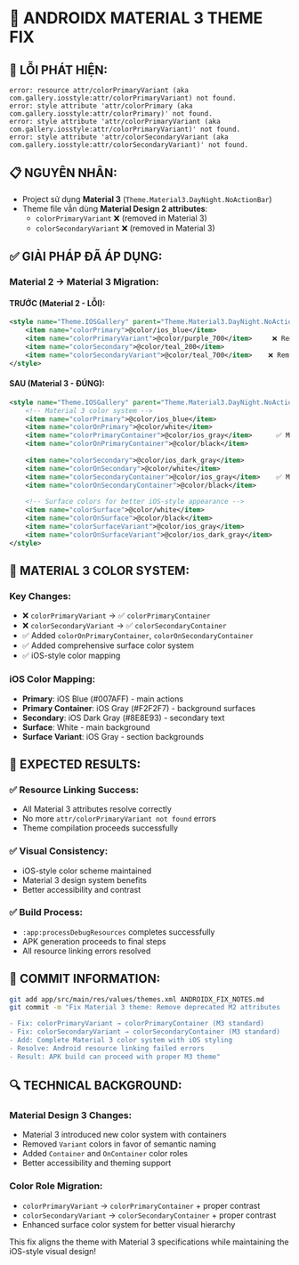 # 🔧 ANDROIDX MATERIAL 3 THEME FIX

## 🚨 **LỖI PHÁT HIỆN:**
```
error: resource attr/colorPrimaryVariant (aka com.gallery.iosstyle:attr/colorPrimaryVariant) not found.
error: style attribute 'attr/colorPrimary (aka com.gallery.iosstyle:attr/colorPrimary)' not found.
error: style attribute 'attr/colorPrimaryVariant (aka com.gallery.iosstyle:attr/colorPrimaryVariant)' not found.
error: style attribute 'attr/colorSecondaryVariant (aka com.gallery.iosstyle:attr/colorSecondaryVariant)' not found.
```

## 📋 **NGUYÊN NHÂN:**
- Project sử dụng **Material 3** (`Theme.Material3.DayNight.NoActionBar`)
- Theme file vẫn dùng **Material Design 2 attributes**:
  - `colorPrimaryVariant` ❌ (removed in Material 3)
  - `colorSecondaryVariant` ❌ (removed in Material 3)

## ✅ **GIẢI PHÁP ĐÃ ÁP DỤNG:**

### **Material 2 → Material 3 Migration:**

#### **TRƯỚC (Material 2 - LỖI):**
```xml
<style name="Theme.IOSGallery" parent="Theme.Material3.DayNight.NoActionBar">
    <item name="colorPrimary">@color/ios_blue</item>
    <item name="colorPrimaryVariant">@color/purple_700</item>     ❌ Removed in M3
    <item name="colorSecondary">@color/teal_200</item>
    <item name="colorSecondaryVariant">@color/teal_700</item>    ❌ Removed in M3
</style>
```

#### **SAU (Material 3 - ĐÚNG):**
```xml
<style name="Theme.IOSGallery" parent="Theme.Material3.DayNight.NoActionBar">
    <!-- Material 3 color system -->
    <item name="colorPrimary">@color/ios_blue</item>
    <item name="colorOnPrimary">@color/white</item>
    <item name="colorPrimaryContainer">@color/ios_gray</item>      ✅ M3 replacement
    <item name="colorOnPrimaryContainer">@color/black</item>
    
    <item name="colorSecondary">@color/ios_dark_gray</item>
    <item name="colorOnSecondary">@color/white</item>
    <item name="colorSecondaryContainer">@color/ios_gray</item>    ✅ M3 replacement
    <item name="colorOnSecondaryContainer">@color/black</item>
    
    <!-- Surface colors for better iOS-style appearance -->
    <item name="colorSurface">@color/white</item>
    <item name="colorOnSurface">@color/black</item>
    <item name="colorSurfaceVariant">@color/ios_gray</item>
    <item name="colorOnSurfaceVariant">@color/ios_dark_gray</item>
</style>
```

## 🎨 **MATERIAL 3 COLOR SYSTEM:**

### **Key Changes:**
- ❌ `colorPrimaryVariant` → ✅ `colorPrimaryContainer`
- ❌ `colorSecondaryVariant` → ✅ `colorSecondaryContainer`
- ✅ Added `colorOnPrimaryContainer`, `colorOnSecondaryContainer`
- ✅ Added comprehensive surface color system
- ✅ iOS-style color mapping

### **iOS Color Mapping:**
- **Primary**: iOS Blue (#007AFF) - main actions
- **Primary Container**: iOS Gray (#F2F2F7) - background surfaces
- **Secondary**: iOS Dark Gray (#8E8E93) - secondary text
- **Surface**: White - main background
- **Surface Variant**: iOS Gray - section backgrounds

## 🎯 **EXPECTED RESULTS:**

### ✅ **Resource Linking Success:**
- All Material 3 attributes resolve correctly
- No more `attr/colorPrimaryVariant not found` errors
- Theme compilation proceeds successfully

### ✅ **Visual Consistency:**
- iOS-style color scheme maintained
- Material 3 design system benefits
- Better accessibility and contrast

### ✅ **Build Process:**
- `:app:processDebugResources` completes successfully
- APK generation proceeds to final steps
- All resource linking errors resolved

## 📝 **COMMIT INFORMATION:**

```bash
git add app/src/main/res/values/themes.xml ANDROIDX_FIX_NOTES.md
git commit -m "Fix Material 3 theme: Remove deprecated M2 attributes

- Fix: colorPrimaryVariant → colorPrimaryContainer (M3 standard)
- Fix: colorSecondaryVariant → colorSecondaryContainer (M3 standard)  
- Add: Complete Material 3 color system with iOS styling
- Resolve: Android resource linking failed errors
- Result: APK build can proceed with proper M3 theme"
```

## 🔍 **TECHNICAL BACKGROUND:**

### **Material Design 3 Changes:**
- Material 3 introduced new color system with containers
- Removed `Variant` colors in favor of semantic naming
- Added `Container` and `OnContainer` color roles
- Better accessibility and theming support

### **Color Role Migration:**
- `colorPrimaryVariant` → `colorPrimaryContainer` + proper contrast
- `colorSecondaryVariant` → `colorSecondaryContainer` + proper contrast
- Enhanced surface color system for better visual hierarchy

This fix aligns the theme with Material 3 specifications while maintaining the iOS-style visual design!